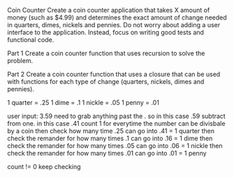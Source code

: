 Coin Counter
Create a coin counter application that takes X amount of money (such as \$4.99) and determines the exact amount of change needed in quarters, dimes, nickels and pennies. Do not worry about adding a user interface to the application. Instead, focus on writing good tests and functional code.

Part 1
Create a coin counter function that uses recursion to solve the problem.

Part 2
Create a coin counter function that uses a closure that can be used with functions for each type of change (quarters, nickels, dimes and pennies).

1 quarter = .25
1 dime = .1
1 nickle = .05
1 penny = .01

user input: 3.59
need to grab anything past the . so in this case .59
subtract from one. in this case .41
count 1 for everytime the number can be divisbale by a coin
then check how many time .25 can go into .41 = 1 quarter
then check the remander for how many times .1 can go into .16 = 1 dime
then check the remander for how many times .05 can go into .06 = 1 nickle
then check the remander for how many times .01 can go into .01 = 1 penny

count != 0 keep checking

